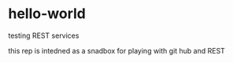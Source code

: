 # hello-world
testing REST services

this rep is intedned as a snadbox for playing with git hub and REST
